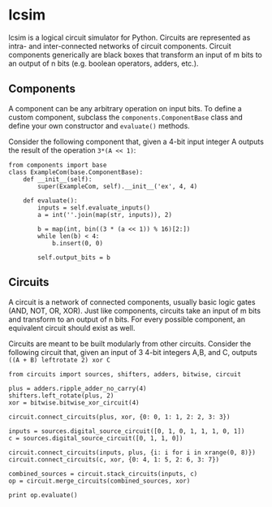 lcsim
=====

lcsim is a logical circuit simulator for Python. Circuits are represented as
intra- and inter-connected networks of circuit components. Circuit
components generically are black boxes that transform an input of m bits to
an output of n bits (e.g. boolean operators, adders, etc.).

Components
----------
A component can be any arbitrary operation on input bits. To define a custom
component, subclass the `components.ComponentBase` class and define your own
constructor and `evaluate()` methods.

Consider the following component that, given a 4-bit input integer A outputs
the result of the operation `3*(A << 1)`:

    from components import base
    class ExampleCom(base.ComponentBase):
        def __init__(self):
            super(ExampleCom, self).__init__('ex', 4, 4)

        def evaluate():
            inputs = self.evaluate_inputs()
            a = int(''.join(map(str, inputs)), 2)

            b = map(int, bin((3 * (a << 1)) % 16)[2:])
            while len(b) < 4:
                b.insert(0, 0)

            self.output_bits = b

Circuits
--------
A circuit is a network of connected components, usually basic logic gates
(AND, NOT, OR, XOR). Just like components, circuits take an input of m bits
and transform to an output of n bits. For every possible component,
an equivalent circuit should exist as well.

Circuits are meant to be built modularly from other circuits. Consider the
following circuit that, given an input of 3 4-bit integers A,B, and C,
outputs `((A + B) leftrotate 2) xor C`

    from circuits import sources, shifters, adders, bitwise, circuit

    plus = adders.ripple_adder_no_carry(4)
    shifters.left_rotate(plus, 2)
    xor = bitwise.bitwise_xor_circuit(4)

    circuit.connect_circuits(plus, xor, {0: 0, 1: 1, 2: 2, 3: 3})

    inputs = sources.digital_source_circuit([0, 1, 0, 1, 1, 1, 0, 1])
    c = sources.digital_source_circuit([0, 1, 1, 0])

    circuit.connect_circuits(inputs, plus, {i: i for i in xrange(0, 8)})
    circuit.connect_circuits(c, xor, {0: 4, 1: 5, 2: 6, 3: 7})

    combined_sources = circuit.stack_circuits(inputs, c)
    op = circuit.merge_circuits(combined_sources, xor)

    print op.evaluate()

